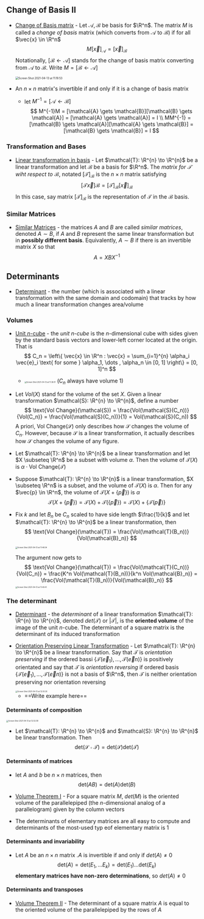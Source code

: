 ## Change of Basis II

- <u>Change of Basis matrix</u> - Let $\mathcal{A}, \mathcal{B}$ be basis for $\R^n$. The matrix $M$ is called a *change of basis* matrix (which converts from $\mathcal{A}$ to $\mathcal{B}$) if for all $\vec{x} \in \R^n$
    $$
    M \left[ \vec{x} \right]_\mathcal{A} = \left[ \vec{x} \right]_\mathcal{B}
    $$
    Notationally, $[\mathcal{B} \gets \mathcal{A}]$ stands for the change of basis matrix converting from $\mathcal{A}$ to $\mathcal{B}$. Write $M = [\mathcal{B} \gets \mathcal{A}]$
    
    <img src="https://tva1.sinaimg.cn/large/008eGmZEly1gpij24mr1vj30fg06mdg8.jpg" alt="Screen Shot 2021-04-13 at 11.19.53" style="zoom:50%;" />
    
- An $n \times n$ matrix's invertible if and only if it is a change of basis matrix
    - let $M^{-1} = [\mathcal{A} \gets \mathcal{B}]$
        $$
        M^{-1}M = [\mathcal{A} \gets \mathcal{B}][\mathcal{B} \gets \mathcal{A}] = [\mathcal{A} \gets \mathcal{A}] = I \\
        MM^{-1} = [\mathcal{B} \gets \mathcal{A}][\mathcal{A} \gets \mathcal{B}] = [\mathcal{B} \gets \mathcal{B}] = I 
        $$
        

### Transformation and Bases

- <u>Linear transformation in basis</u> - Let $\mathcal{T}: \R^{n} \to \R^{n}$ be a linear transformation and let $\mathcal{B}$ be a basis for $\R^n$. The *matrix for $\mathcal{T}$ wiht respect to $\mathcal{B}$*, notated $[\mathcal{T}]_\mathcal{B}$ is the $n \times n$ matrix satisfying
    $$
    \left[ \mathcal{T}\vec{x} \right]\mathcal{B} = \left[ \mathcal{T} \right]_\mathcal{B} \left[ \vec{x} \right]_\mathcal{B}
    $$
In this case, say matrix $[\mathcal{T}]_\mathcal{B}$ is the representation of $\mathcal{T}$ in the $\mathcal{B}$ basis.


### Similar Matrices

- <u>Similar Matrices</u> - the matrices $A$ and $B$ are called *similar matrices*, denoted $A \sim B$, if $A$ and $B$ represent the same linear transformation but in **possibly different basis**. Equivalently, $A \sim B$ if there is an invertible matrix $X$ so that 
    $$
    A = XBX^{-1}
    $$

## Determinants

- <u>Determinant</u> - the number (which is associated with a linear transformation with the same domain and codomain) that tracks by how much a linear transformation changes area/volume

### Volumes

- <u>Unit $n$-cube</u> - the *unit n-cube* is the $n$-dimensional cube with sides given by the standard basis vectors and lower-left corner located at the origin. That is
  $$
  C_n = \left\{ \vec{x} \in \R^n : 
  \vec{x} = \sum_{i=1}^{n} \alpha_i \vec{e}_i \text{ for some } \alpha_1, \dots , \alpha_n \in [0, 1]
  \right\} = [0, 1]^n
  $$

  - <img src="https://tva1.sinaimg.cn/large/008eGmZEly1gpijkzcmimj30eo082t8u.jpg" alt="Screen Shot 2021-04-13 at 11.38.01" style="zoom:33%;" /> ($C_n$ always have volume 1)
  
- Let $Vol(X)$ stand for the volume of the set $X$. Given a linear transformation $\mathcal{S}: \R^{n} \to \R^{n}$, define a number 
    $$
    \text{Vol Change}(\mathcal{S}) = \frac{Vol(\mathcal{S}(C_n))}{Vol(C_n)} = 
    \frac{Vol(\mathcal{S}(C_n))}{1} = Vol(\mathcal{S}(C_n))
    $$
A priori, $\text{Vol Change}(\mathcal{S})$ only describes how $\mathcal{S}$ changes the volume of $C_n$. However, because $\mathcal{S}$ is a linear transformation, it actually describes how $\mathcal{S}$ changes the volume of any figure.
    
- Let $\mathcal{T}: \R^{n} \to \R^{n}$ be a linear transformation and let $X \subseteq \R^n$ be a subset with volume $\alpha$. Then the volume of $\mathcal{T}(X)$ is $\alpha \cdot \text{Vol Change}(\mathcal{T})$

- Suppose $\mathcal{T}: \R^{n} \to \R^{n}$ is a linear transformation, $X \subseteq \R^n$ is a subset, and the volume of $\mathcal{T}(X)$ is $\alpha$. Then for any $\vec{p} \in \R^n$, the volume of $\mathcal{T}(X + \left\{ \vec{p} \right\})$ is $\alpha$
    $$
    \mathcal{T}(X + \left\{ \vec{p} \right\}) = \mathcal{T}(X) + \mathcal{T}(\left\{ \vec{p} \right\}) = 
    \mathcal{T}(X) + \left\{ \mathcal{T}(\vec{p}) \right\}
    $$
    
- Fix $k$ and let $B_n$ be $C_n$ scaled to have side length $\frac{1}{k}$ and let $\mathcal{T}: \R^{n} \to \R^{n}$ be a linear transformation, then
    $$
    \text{Vol Change}(\mathcal{T}) = \frac{Vol(\mathcal{T}(B_n))}{Vol(\mathcal{B}_n)}
    $$
    
    <img src="https://tva1.sinaimg.cn/large/008eGmZEly1gpop0xnk7gj30xe0dumzd.jpg" alt="Screen Shot 2021-04-13 at 11.48.54" style="zoom:33%;" />
    
    The argument now gets to
    $$
    \text{Vol Change}(\mathcal{T}) = \frac{Vol(\mathcal{T}(C_n))}{Vol(C_n)} = 
    \frac{K^n Vol(\mathcal{T}(B_n))}{k^n Vol(\mathcal{B}_n)} = 
    \frac{Vol(\mathcal{T}(B_n))}{Vol(\mathcal{B}_n)}
    $$
    <img src="https://tva1.sinaimg.cn/large/008eGmZEly1gpop0wvthoj30xe0dumzd.jpg" alt="Screen Shot 2021-04-13 at 11.49.41" style="zoom:33%;" />


### The determinant

- <u>Determinant</u> - the *determinant* of a linear transformation $\mathcal{T}: \R^{n} \to \R^{n}$, denoted $det(\mathcal{T})$ or $|\mathcal{T}|$, is the **oriented volume** of the image of the unit $n$-cube. The determinant of a square matrix is the determinant of its induced transformation
- <u>Orientation Preserving Linear Transformation</u> - Let $\mathcal{T}: \R^{n} \to \R^{n}$ be a linear transformation. Say that $\mathcal{T}$ is *orientation preserving* if the ordered bassi $\left\{ \mathcal{T}(\vec{e}_1), \dots, \mathcal{T}(\vec{e}n) \right\}$ is positively orientated and say that $\mathcal{T}$ is *orientation reversing* if ordered basis $\left\{ \mathcal{T}(\vec{e}_1), \dots, \mathcal{T}(\vec{e}n) \right\}$ is not a basis of $\R^n$, then $\mathcal{T}$ is neither orientation preserving nor orientation reversing

  <img src="https://tva1.sinaimg.cn/large/008eGmZEly1gpop11hkttj30vg0jqmz8.jpg" alt="Screen Shot 2021-04-13 at 12.00.30" style="zoom:33%;" />
  
    - ==Write example here==


#### Determinants of composition

<img src="https://tva1.sinaimg.cn/large/008eGmZEly1gpop151a0uj30wo0dgq4w.jpg" alt="Screen Shot 2021-04-13 at 12.02.09" style="zoom:33%;" />

- Let $\mathcal{T}: \R^{n} \to \R^{n}$  and $\mathcal{S}: \R^{n} \to \R^{n}$ be linear transformation. Then
    $$
    \text{det}(\mathcal{S} \circ \mathcal{T}) = \text{det}(\mathcal{S}) \text{det}(\mathcal{T})
    $$
    

#### Determinants of matrices

- let $A$ and $b$ be $n \times n$ matrices, then
    $$
    \text{det}(AB) = \text{det}(A) \text{det}(B)
    $$
    
- <u>Volume Theorem I</u> - For a square matrix $M$, $det(M)$ is the oriented volume of the parallelepiped (the $n$-dimensional analog of a parallelogram) given by the column vectors
- The determinants of elementary matrices are all easy to compute and determinants of the most-used typ eof elementary matrix is 1


#### Determinants and invariability

- Let $A$ be an $n \times n$ matrix .$A$ is invertible if and only if $det(A) \neq 0$
    $$
    \text{det}(A) = \text{det}(E_1, \dots E_k) = \text{det}(E_1) \dots \text{det}(E_k)
    $$
    **elementary matrices have non-zero determinations**, so $det(A) \neq 0$


#### Determinants and transposes

- <u>Volume Theorem II</u> - The determinant of a square matrix $A$ is equal to the oriented volume of the parallelepiped by the rows of $A$

